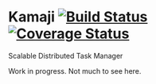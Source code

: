 # Kamaji [![Build Status](https://travis-ci.org/smaragden/kamaji.svg?branch=master)](https://travis-ci.org/smaragden/kamaji)[![Coverage Status](https://coveralls.io/repos/smaragden/kamaji/badge.svg?branch=master&service=github)](https://coveralls.io/github/smaragden/kamaji?branch=master)
Scalable Distributed Task Manager

Work in progress. Not much to see here.
   
